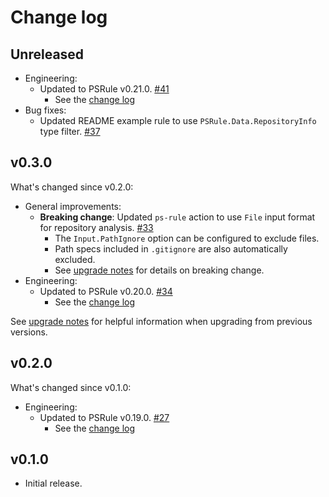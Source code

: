 # Change log

## Unreleased

- Engineering:
  - Updated to PSRule v0.21.0. [#41](https://github.com/microsoft/ps-rule/issues/41)
    - See the [change log](https://github.com/microsoft/PSRule/blob/main/CHANGELOG.md#v0210)
- Bug fixes:
  - Updated README example rule to use `PSRule.Data.RepositoryInfo` type filter. [#37](https://github.com/microsoft/ps-rule/issues/37)

## v0.3.0

What's changed since v0.2.0:

- General improvements:
  - **Breaking change**: Updated `ps-rule` action to use `File` input format for repository analysis. [#33](https://github.com/microsoft/ps-rule/issues/33)
    - The `Input.PathIgnore` option can be configured to exclude files.
    - Path specs included in `.gitignore` are also automatically excluded.
    - See [upgrade notes][upgrade-v0.3.0] for details on breaking change.
- Engineering:
  - Updated to PSRule v0.20.0. [#34](https://github.com/microsoft/ps-rule/issues/34)
    - See the [change log](https://github.com/microsoft/PSRule/blob/main/CHANGELOG.md#v0200)

See [upgrade notes][upgrade-v0.3.0] for helpful information when upgrading from previous versions.

[upgrade-v0.3.0]: docs/upgrade-notes.md#upgrade-to-v030-from-v02x

## v0.2.0

What's changed since v0.1.0:

- Engineering:
  - Updated to PSRule v0.19.0. [#27](https://github.com/microsoft/ps-rule/issues/27)
    - See the [change log](https://github.com/microsoft/PSRule/blob/main/CHANGELOG.md#v0190)

## v0.1.0

- Initial release.
